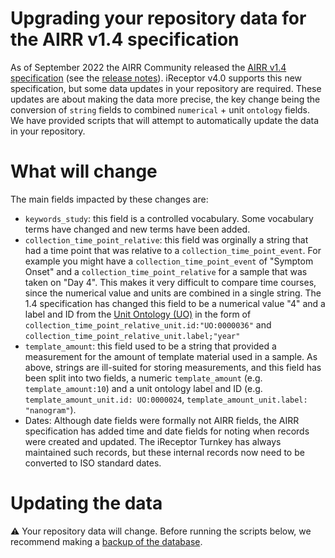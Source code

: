 # Upgrading your repository data for the AIRR v1.4 specification

As of September 2022 the AIRR Community released the [AIRR v1.4 specification](https://www.antibodysociety.org/airr-community/airr-community-standards-v1-4-now-available/) (see the [release notes](https://docs.airr-community.org/en/stable/news.html)). iReceptor v4.0 supports this new specification, but some data updates in your repository are required. These updates are about making the data more precise, the key change being the conversion of `string` fields to combined `numerical` + unit `ontology` fields. We have provided scripts that will attempt to automatically update the data in your repository.

# What will change

The main fields impacted by these changes are:
- `keywords_study`: this field is a controlled vocabulary. Some vocabulary terms have changed and new terms have been added.
- `collection_time_point_relative`: this field was orginally a string that had a time point that was relative to a `collection_time_point_event`. For example you might have a `collection_time_point_event` of "Symptom Onset" and a `collection_time_point_relative` for a sample that was taken on "Day 4". This makes it very difficult to compare time courses, since the numerical value and units are combined in a single string. The 1.4 specification has changed this field to be a numerical value "4" and a label and ID from the [Unit Ontology (UO)](https://www.ebi.ac.uk/ols/search?q=year&ontology=uo) in the form of `collection_time_point_relative_unit.id:"UO:0000036"` and `collection_time_point_relative_unit.label;"year"`
- `template_amount`: this field used to be a string that provided a measurement for the amount of template material used in a sample. As above, strings are ill-suited for storing measurements, and this field has  been split into two fields, a numeric `template_amount` (e.g. `template_amount:10`) and a unit ontology label and ID (e.g. `template_amount_unit.id: UO:0000024`, `template_amount_unit.label: "nanogram"`).
- Dates: Although date fields were formally not AIRR fields, the AIRR specification has added time and date fields for noting when records were created and updated. The iReceptor Turnkey has always maintained such records, but these internal records now need to be converted to ISO standard dates. 

# Updating the data

:warning: Your repository data will change. Before running the scripts below, we recommend making 
a [backup of the database](database_backup.md).
